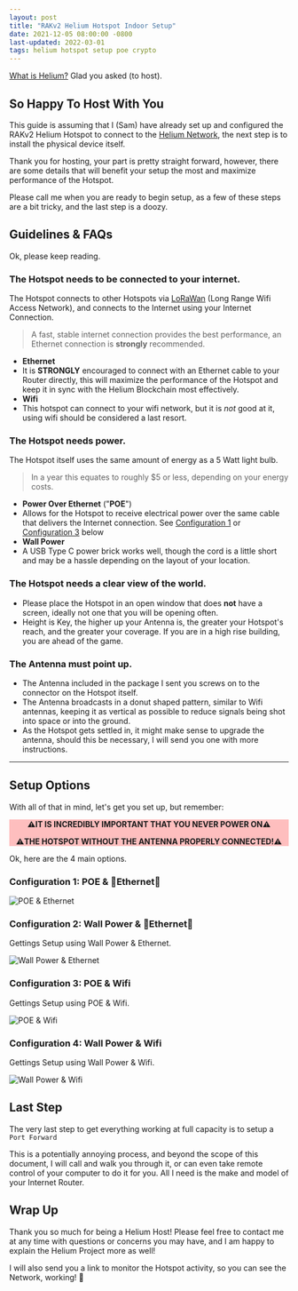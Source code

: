 ```yaml
---
layout: post
title: "RAKv2 Helium Hotspot Indoor Setup"
date: 2021-12-05 08:00:00 -0800
last-updated: 2022-03-01
tags: helium hotspot setup poe crypto
---
```


[What is Helium?][what-is-helium-video] Glad you asked (to host).

## So Happy To Host With You

This guide is assuming that I (Sam) have already set up and configured the RAKv2 Helium Hotspot to connect to the [Helium Network][helium-network], the next step is to install the physical device itself.

Thank you for hosting, your part is pretty straight forward, however, there are some details that will benefit your setup the most and maximize performance of the Hotspot.

Please call me when you are ready to begin setup, as a few of these steps are a bit tricky, and the last step is a doozy.

## Guidelines & FAQs

Ok, please keep reading.

### The Hotspot needs to be connected to your internet.

The Hotspot connects to other Hotspots via [LoRaWan][helium-lorawan] (Long Range Wifi Access Network), and connects to the Internet using your Internet Connection.

> A fast, stable internet connection provides the best performance, an Ethernet connection is **strongly** recommended.

- **Ethernet**
- It is **STRONGLY** encouraged to connect with an Ethernet cable to your Router directly, this will maximize the performance of the Hotspot and keep it in sync with the Helium Blockchain most effectively.
- **Wifi**
- This hotspot can connect to your wifi network, but it is _not_ good at it, using wifi should be considered a last resort.

### The Hotspot needs power.

The Hotspot itself uses the same amount of energy as a 5 Watt light bulb.

> In a year this equates to roughly $5 or less, depending on your energy costs.

- **Power Over Ethernet** ("**POE**")
- Allows for the Hotspot to receive electrical power over the same cable that delivers the Internet connection. See [Configuration 1](#configuration-1:-poe-&-ethernet) or [Configuration 3](#configuration-3:-poe-&-wifi) below
- **Wall Power**
- A USB Type C power brick works well, though the cord is a little short and may be a hassle depending on the layout of your location.

### The Hotspot needs a clear view of the world.

- Please place the Hotspot in an open window that does **not** have a screen, ideally not one that you will be opening often.
- Height is Key, the higher up your Antenna is, the greater your Hotspot's reach, and the greater your coverage. If you are in a high rise building, you are ahead of the game.

### The Antenna must point up.

- The Antenna included in the package I sent you screws on to the connector on the Hotspot itself.
- The Antenna broadcasts in a donut shaped pattern, similar to Wifi antennas, keeping it as vertical as possible to reduce signals being shot into space or into the ground.
- As the Hotspot gets settled in, it might make sense to upgrade the antenna, should this be necessary, I will send you one with more instructions.

---

## Setup Options

With all of that in mind, let's get you set up, but remember:

<div style="background-color:rgba(255, 0, 0, 0.25); text-align:center; vertical-align: middle;font-weight: bold;">
<p>
⚠️IT IS INCREDIBLY IMPORTANT THAT YOU NEVER POWER ON⚠️
</p>
<p>
⚠️THE HOTSPOT WITHOUT THE ANTENNA PROPERLY CONNECTED!⚠️
</p>
</div>

Ok, here are the 4 main options.

### Configuration 1: POE & 🌟Ethernet🌟

![POE & Ethernet][option-1]

### Configuration 2: Wall Power & 🌟Ethernet🌟

Gettings Setup using Wall Power & Ethernet.

![Wall Power & Ethernet][option-2]

### Configuration 3: POE & Wifi

Gettings Setup using POE & Wifi.

![POE & Wifi][option-3]

### Configuration 4: Wall Power & Wifi

Gettings Setup using Wall Power & Wifi.

![Wall Power & Wifi][option-4]

## Last Step

The very last step to get everything working at full capacity is to setup a `Port Forward`

This is a potentially annoying process, and beyond the scope of this document, I will call and walk you through it, or can even take remote control of your computer to do it for you. All I need is the make and model of your Internet Router.

## Wrap Up

Thank you so much for being a Helium Host! Please feel free to contact me at any time with questions or concerns you may have, and I am happy to explain the Helium Project more as well!

I will also send you a link to monitor the Hotspot activity, so you can see the Network, working! 🎈

[helium-lorawan]: https://www.helium.com/lorawan
[helium-network]: https://www.helium.com
[option-1]: https://i.imgur.com/iHCT6Nl.jpg
[option-2]: https://i.imgur.com/7IGx29j.jpg
[option-3]: https://i.imgur.com/j91Nqkj.jpg
[option-4]: https://i.imgur.com/hHjHx4W.jpg
[what-is-helium-video]: https://www.youtube.com/watch?v=Vx9YyS7-d3g
